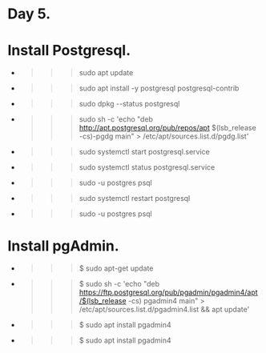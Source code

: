 # Day 5.
# Install Postgresql.

* >>>  sudo apt update
* >>> sudo apt install -y postgresql postgresql-contrib
* >>> sudo dpkg --status postgresql
* >>> sudo sh -c 'echo "deb http://apt.postgresql.org/pub/repos/apt $(lsb_release -cs)-pgdg main" > /etc/apt/sources.list.d/pgdg.list'
* >>> sudo systemctl start postgresql.service
* >>> sudo systemctl status postgresql.service
* >>> sudo -u postgres psql
* >>> sudo systemctl restart postgresql
* >>> sudo -u postgres psql


# Install pgAdmin.
* >>> $ sudo apt-get update
* >>> $ sudo sh -c 'echo "deb https://ftp.postgresql.org/pub/pgadmin/pgadmin4/apt/$(lsb_release -cs) pgadmin4 main" > /etc/apt/sources.list.d/pgadmin4.list && apt update'
* >>> $ sudo apt install pgadmin4
* >>> $ sudo apt install pgadmin4
